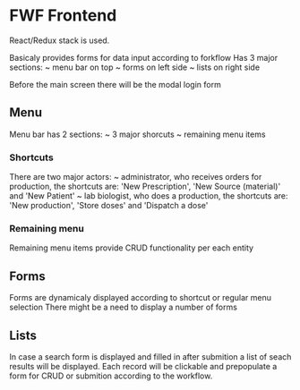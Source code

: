 # FWF Frontend

React/Redux stack is used.

Basicaly provides forms for data input according to forkflow
Has 3 major sections:
~ menu bar on top
~ forms on left side
~ lists on right side

Before the main screen there will be the modal login form

## Menu

Menu bar has 2 sections:
~ 3 major shorcuts
~ remaining menu items

### Shortcuts

There are two major actors:
~ administrator, who receives orders for production, the shortcuts are:
'New Prescription', 'New Source (material)' and 'New Patient'
~ lab biologist, who does a production, the shortcuts are:
'New production', 'Store doses' and 'Dispatch a dose'

### Remaining menu

Remaining menu items provide CRUD functionality per each entity

## Forms

Forms are dynamicaly displayed according to shortcut or regular menu selection
There might be a need to display a number of forms

## Lists

In case a search form is displayed and filled in after submition a list of seach results will be displayed.
Each record will be clickable and prepopulate a form for CRUD or submition according to the workflow.
